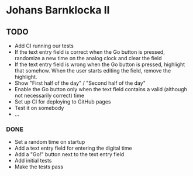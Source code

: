 # Johans Barnklocka II

## TODO
* Add CI running our tests
* If the text entry field is correct when the Go button is pressed, randomize a
  new time on the analog clock and clear the field
* If the text entry field is wrong when the Go button is pressed, highlight that
  somehow. When the user starts editing the field, remove the highlight.
* Show "First half of the day" / "Second half of the day"
* Enable the Go button only when the text field contains a valid (although not
  necessarily correct) time
* Set up CI for deploying to GitHub pages
* Test it on somebody
* ...

### DONE
* Set a random time on startup
* Add a text entry field for entering the digital time
* Add a "Go!" button next to the text entry field
* Add initial tests
* Make the tests pass

